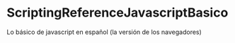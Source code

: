 # ScriptingReferenceJavascriptBasico
Lo básico de javascript en español (la versión de los navegadores)
